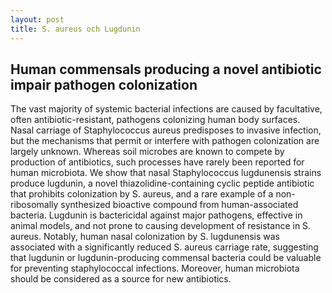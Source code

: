 ```yaml
---
layout: post
title: S. aureus och Lugdunin
---
```


## Human commensals producing a novel antibiotic impair pathogen colonization
The vast majority of systemic bacterial infections are caused by facultative, often antibiotic-resistant, pathogens colonizing human body surfaces. Nasal carriage of Staphylococcus aureus predisposes to invasive infection, but the mechanisms that permit or interfere with pathogen colonization are largely unknown. Whereas soil microbes are known to compete by production of antibiotics, such processes have rarely been reported for human microbiota. We show that nasal Staphylococcus lugdunensis strains produce lugdunin, a novel thiazolidine-containing cyclic peptide antibiotic that prohibits colonization by S. aureus, and a rare example of a non-ribosomally synthesized bioactive compound from human-associated bacteria. Lugdunin is bactericidal against major pathogens, effective in animal models, and not prone to causing development of resistance in S. aureus. Notably, human nasal colonization by S. lugdunensis was associated with a significantly reduced S. aureus carriage rate, suggesting that lugdunin or lugdunin-producing commensal bacteria could be valuable for preventing staphylococcal infections. Moreover, human microbiota should be considered as a source for new antibiotics.
